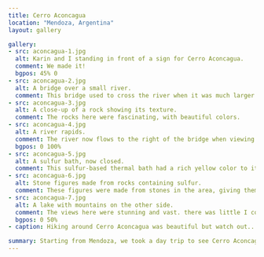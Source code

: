 ```yaml
---
title: Cerro Aconcagua
location: "Mendoza, Argentina"
layout: gallery

gallery:
- src: aconcagua-1.jpg
  alt: Karin and I standing in front of a sign for Cerro Aconcagua.
  comment: We made it!
  bgpos: 45% 0
- src: aconcagua-2.jpg
  alt: A bridge over a small river.
  comment: This bridge used to cross the river when it was much larger. Since the river is fed by ice from the mountains it gets smaller over time and the path has diverted away from the bridge.
- src: aconcagua-3.jpg
  alt: A close-up of a rock showing its texture.
  comment: The rocks here were fascinating, with beautiful colors.
- src: aconcagua-4.jpg
  alt: A river rapids.
  comment: The river now flows to the right of the bridge when viewing it downhill. Since it is fed by ice, the water is sweet and full of minerals. We filled our bottles up while we were here.
  bgpos: 0 100%
- src: aconcagua-5.jpg
  alt: A sulfur bath, now closed.
  comment: This sulfur-based thermal bath had a rich yellow color to it, but was unfortunately closed since 2006. I don't remember whether it was permanent or temporary.
- src: aconcagua-6.jpg
  alt: Stone figures made from rocks containing sulfur.
  comment: These figures were made from stones in the area, giving them the same yellow hue as the untouched stone.
- src: aconcagua-7.jpg
  alt: A lake with mountains on the other side.
  comment: The views here were stunning and vast. there was little I could do to capture the scale of the surroundings.
  bgpos: 0 50%
- caption: Hiking around Cerro Aconcagua was beautiful but watch out.. the altitude will catch you off guard if you're not careful. Drink water, bring snacks, and wear lots of sunscreen.

summary: Starting from Mendoza, we took a day trip to see Cerro Aconcagua, the highest peak in the Americas.
---
```


